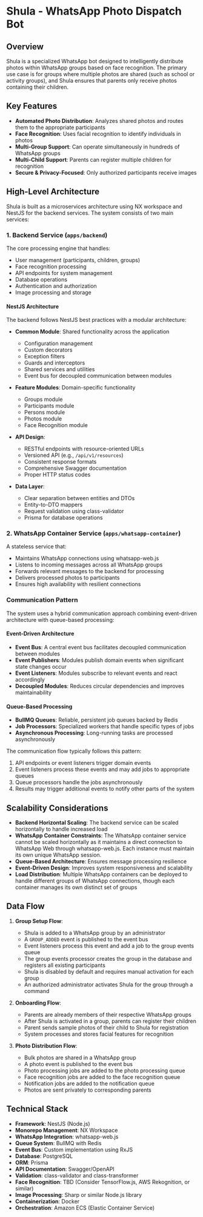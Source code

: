 # Shula - WhatsApp Photo Dispatch Bot

## Overview

Shula is a specialized WhatsApp bot designed to intelligently distribute photos within WhatsApp groups based on face recognition. The primary use case is for groups where multiple photos are shared (such as school or activity groups), and Shula ensures that parents only receive photos containing their children.

## Key Features

- **Automated Photo Distribution**: Analyzes shared photos and routes them to the appropriate participants
- **Face Recognition**: Uses facial recognition to identify individuals in photos
- **Multi-Group Support**: Can operate simultaneously in hundreds of WhatsApp groups
- **Multi-Child Support**: Parents can register multiple children for recognition
- **Secure & Privacy-Focused**: Only authorized participants receive images

## High-Level Architecture

Shula is built as a microservices architecture using NX workspace and NestJS for the backend services. The system consists of two main services:

### 1. Backend Service (`apps/backend`)

The core processing engine that handles:
- User management (participants, children, groups)
- Face recognition processing
- API endpoints for system management
- Database operations
- Authentication and authorization
- Image processing and storage

#### NestJS Architecture

The backend follows NestJS best practices with a modular architecture:

- **Common Module**: Shared functionality across the application
  - Configuration management
  - Custom decorators
  - Exception filters
  - Guards and interceptors
  - Shared services and utilities
  - Event bus for decoupled communication between modules

- **Feature Modules**: Domain-specific functionality
  - Groups module
  - Participants module
  - Persons module
  - Photos module
  - Face Recognition module

- **API Design**:
  - RESTful endpoints with resource-oriented URLs
  - Versioned API (e.g., `/api/v1/resources`)
  - Consistent response formats
  - Comprehensive Swagger documentation
  - Proper HTTP status codes

- **Data Layer**:
  - Clear separation between entities and DTOs
  - Entity-to-DTO mappers
  - Request validation using class-validator
  - Prisma for database operations

### 2. WhatsApp Container Service (`apps/whatsapp-container`)

A stateless service that:
- Maintains WhatsApp connections using whatsapp-web.js
- Listens to incoming messages across all WhatsApp groups
- Forwards relevant messages to the backend for processing
- Delivers processed photos to participants
- Ensures high availability with resilient connections

### Communication Pattern

The system uses a hybrid communication approach combining event-driven architecture with queue-based processing:

#### Event-Driven Architecture
- **Event Bus**: A central event bus facilitates decoupled communication between modules
- **Event Publishers**: Modules publish domain events when significant state changes occur
- **Event Listeners**: Modules subscribe to relevant events and react accordingly
- **Decoupled Modules**: Reduces circular dependencies and improves maintainability

#### Queue-Based Processing
- **BullMQ Queues**: Reliable, persistent job queues backed by Redis
- **Job Processors**: Specialized workers that handle specific types of jobs
- **Asynchronous Processing**: Long-running tasks are processed asynchronously

The communication flow typically follows this pattern:
1. API endpoints or event listeners trigger domain events
2. Event listeners process these events and may add jobs to appropriate queues
3. Queue processors handle the jobs asynchronously
4. Results may trigger additional events to notify other parts of the system

## Scalability Considerations

- **Backend Horizontal Scaling**: The backend service can be scaled horizontally to handle increased load
- **WhatsApp Container Constraints**: The WhatsApp container service cannot be scaled horizontally as it maintains a direct connection to WhatsApp Web through whatsapp-web.js. Each instance must maintain its own unique WhatsApp session.
- **Queue-Based Architecture**: Ensures message processing resilience
- **Event-Driven Design**: Improves system responsiveness and scalability
- **Load Distribution**: Multiple WhatsApp containers can be deployed to handle different groups of WhatsApp connections, though each container manages its own distinct set of groups

## Data Flow

1. **Group Setup Flow**:
   - Shula is added to a WhatsApp group by an administrator
   - A `GROUP_ADDED` event is published to the event bus
   - Event listeners process this event and add a job to the group events queue
   - The group events processor creates the group in the database and registers all existing participants
   - Shula is disabled by default and requires manual activation for each group
   - An authorized administrator activates Shula for the group through a command

2. **Onboarding Flow**:
   - Parents are already members of their respective WhatsApp groups
   - After Shula is activated in a group, parents can register their children
   - Parent sends sample photos of their child to Shula for registration
   - System processes and stores facial features for recognition

3. **Photo Distribution Flow**:
   - Bulk photos are shared in a WhatsApp group
   - A photo event is published to the event bus
   - Photo processing jobs are added to the photo processing queue
   - Face recognition jobs are added to the face recognition queue
   - Notification jobs are added to the notification queue
   - Photos are sent privately to corresponding parents

## Technical Stack

- **Framework**: NestJS (Node.js)
- **Monorepo Management**: NX Workspace
- **WhatsApp Integration**: whatsapp-web.js
- **Queue System**: BullMQ with Redis
- **Event Bus**: Custom implementation using RxJS
- **Database**: PostgreSQL
- **ORM**: Prisma
- **API Documentation**: Swagger/OpenAPI
- **Validation**: class-validator and class-transformer
- **Face Recognition**: TBD (Consider TensorFlow.js, AWS Rekognition, or similar)
- **Image Processing**: Sharp or similar Node.js library
- **Containerization**: Docker
- **Orchestration**: Amazon ECS (Elastic Container Service) 
